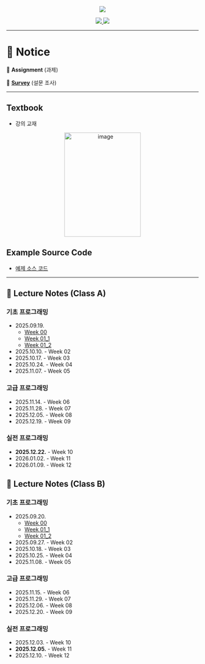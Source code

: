 <p align='center'>
    <img src="https://capsule-render.vercel.app/api?type=waving&color=auto&height=300&section=header&text=Basic&fontSize=90&animation=fadeIn&fontAlignY=38&desc=15:30%20~%2017:20%20on%20Mondays%20or%20Fridays&descAlignY=51&descAlign=51"/>
</p>

<p align='center'>
  <a href="https://github.com/JSeong2024/2025-MYPAUL-PYTHONEDU/tree/main">
    <img src="https://img.shields.io/badge/Go%20To%20Back-F3EC69?&style=for-the-badge&&logoColor=white"/>
  </a>
  <a href="https://github.com/JSeong2024/2025-MYPAUL-PYTHONEDU/tree/main/PYTHON-2025-09/Intermediate">
    <img src="https://img.shields.io/badge/Intermediate-A676E6?&style=for-the-badge&&logoColor=white"/>
  </a>
</p>

---
# 📢 Notice
📝 **Assignment** (과제)

📑 **[Survey](https://docs.google.com/forms/d/e/1FAIpQLSfQtLNoooxxDSEGX20etSPwPbmS2S9pvZAoJRcA5BduL6vFxw/viewform?usp=header)** (설문 조사)

---

## Textbook
- 강의 교재
<P align='center'>
    <a href="https://www.hanbit.co.kr/store/books/look.php?p_code=B7132069963">
        <img width="200" height="273" alt="image" src="https://github.com/user-attachments/assets/e827753a-6715-400b-bdca-574b1f18146d"/>
    </a>
</P>

## Example Source Code
- [예제 소스 코드](https://www.hanbit.co.kr/support/supplement_survey.html?pcode=B7132069963)

---

## 📔 Lecture Notes (Class A)
### 기초 프로그래밍
- 2025.09.19.
  - [Week 00](https://github.com/JSeong2024/2025-MYPAUL-PYTHONEDU/blob/main/PYTHON-2025-09/Basic/Lecture/Week-01/%5B%ED%8C%8C%EC%9D%B4%EC%8D%AC%20%EA%B8%B0%EC%B4%88%EA%B3%BC%EC%A0%95%5D%20Week%2000_OT.pptx)
  - [Week 01_1](https://github.com/JSeong2024/2025-MYPAUL-PYTHONEDU/blob/main/PYTHON-2025-09/Basic/Lecture/Week-01/%5B%ED%8C%8C%EC%9D%B4%EC%8D%AC%20%EA%B8%B0%EC%B4%88%EA%B3%BC%EC%A0%95%5D%20Week%2001_1_%ED%8C%8C%EC%9D%B4%EC%8D%AC%20%EB%B9%84%EA%B8%B4%EC%A6%88.pptx)
  - [Week 01_2](https://github.com/JSeong2024/2025-MYPAUL-PYTHONEDU/blob/main/PYTHON-2025-09/Basic/Lecture/Week-01/%5B%ED%8C%8C%EC%9D%B4%EC%8D%AC%20%EA%B8%B0%EC%B4%88%EA%B3%BC%EC%A0%95%5D%20Week%2001_2_%EB%B3%80%EC%88%98.pptx)
- 2025.10.10. - Week 02
- 2025.10.17. - Week 03
- 2025.10.24. - Week 04
- 2025.11.07. - Week 05

### 고급 프로그래밍
- 2025.11.14. - Week 06
- 2025.11.28. - Week 07
- 2025.12.05. - Week 08
- 2025.12.19. - Week 09

### 실전 프로그래밍
- **2025.12.22.** - Week 10
- 2026.01.02. - Week 11
- 2026.01.09. - Week 12

## 📔 Lecture Notes (Class B)
### 기초 프로그래밍
- 2025.09.20.
  - [Week 00](https://github.com/JSeong2024/2025-MYPAUL-PYTHONEDU/blob/main/PYTHON-2025-09/Basic/Lecture/Week-01/%5B%ED%8C%8C%EC%9D%B4%EC%8D%AC%20%EA%B8%B0%EC%B4%88%EA%B3%BC%EC%A0%95%5D%20Week%2000_OT.pptx)
  - [Week 01_1](https://github.com/JSeong2024/2025-MYPAUL-PYTHONEDU/blob/main/PYTHON-2025-09/Basic/Lecture/Week-01/%5B%ED%8C%8C%EC%9D%B4%EC%8D%AC%20%EA%B8%B0%EC%B4%88%EA%B3%BC%EC%A0%95%5D%20Week%2001_1_%ED%8C%8C%EC%9D%B4%EC%8D%AC%20%EB%B9%84%EA%B8%B4%EC%A6%88.pptx)
  - [Week 01_2](https://github.com/JSeong2024/2025-MYPAUL-PYTHONEDU/blob/main/PYTHON-2025-09/Basic/Lecture/Week-01/%5B%ED%8C%8C%EC%9D%B4%EC%8D%AC%20%EA%B8%B0%EC%B4%88%EA%B3%BC%EC%A0%95%5D%20Week%2001_2_%EB%B3%80%EC%88%98.pptx)
- 2025.09.27. - Week 02
- 2025.10.18. - Week 03
- 2025.10.25. - Week 04
- 2025.11.08. - Week 05

### 고급 프로그래밍
- 2025.11.15. - Week 06
- 2025.11.29. - Week 07
- 2025.12.06. - Week 08
- 2025.12.20. - Week 09

### 실전 프로그래밍
- 2025.12.03. - Week 10
- **2025.12.05.** - Week 11
- 2025.12.10. - Week 12
